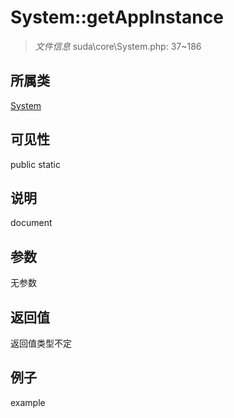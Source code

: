 # System::getAppInstance

> *文件信息* suda\core\System.php: 37~186
## 所属类 

[System](../System.md)

## 可见性

  public  static
## 说明

document

## 参数

无参数

## 返回值
返回值类型不定

## 例子

example
